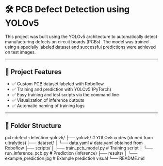 # 🛠️ PCB Defect Detection using YOLOv5

This project was built using the YOLOv5 architecture to automatically detect manufacturing defects on circuit boards (PCBs). The model was trained using a specially labeled dataset and successful predictions were achieved on test images.

---

## 📌 Project Features

- ✅ Custom PCB dataset labeled with Roboflow
- ✅ Training and prediction with YOLOv5 (PyTorch)
- ✅ Easy training and test scripts via the command line
- ✅ Visualization of inference outputs
- ✅ Automatic naming of training logs

---

## 📁 Folder Structure
pcb-defect-detection-yolov5/
├── yolov5/ # YOLOv5 codes (cloned from ultralytics)
├── dataset/
│ └── data.yaml # data.yaml obtained from Roboflow
├── scripts/
│ ├── train_pcb_model.py # Training script
│ └── run_inference_pcb.py # Prediction (inference)
├── results/
│ └── example_prediction.jpg # Example prediction visual 
└── README.md

